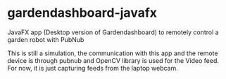 # gardendashboard-javafx
JavaFX app (Desktop version of Gardendashboard) to remotely control a garden robot with PubNub

This is still a simulation, the communication with this app and the remote device is through pubnub and OpenCV library is used for the Video feed.
For now, it is just capturing feeds from the laptop webcam.
